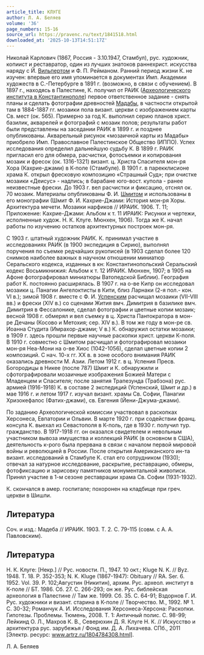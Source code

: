 ```yaml
---
article_title: КЛУГЕ
author: Л. А. Беляев
volume: '36'
page_numbers: 15-16
source_url: https://pravenc.ru/text/1841518.html
downloaded_at: '2025-10-13T14:51:17Z'
---
```


Николай Карлович (1867, Россия - 3.10.1947, Стамбул), рус. художник, копиист и реставратор, один из лучших знатоков раннехрист. искусства наряду с Й. [Вильпертом](https://pravenc.ru/text/Вильпертом.html) и Ф. П. Рейманом. Ранний период жизни К. не изучен: впервые его имя упоминается в документах Имп. Академии художеств в С.-Петербурге в 1891 г. (возможно, в связи с обучением). В 1897 г., находясь в Палестине, К. получил от РАИК ([Археологического института в Константинополе](<https://pravenc.ru/text/Археологического института в Константинополе.html>)) первое ответственное задание - снять планы и сделать фотографии древностей [Мадабы](https://pravenc.ru/text/Мадабы.html), в частности открытой там в 1884-1887 гг. мозаики пола визант. церкви с изображением карты Св. мест (ок. 565). Примерно за год К. выполнил серию планов христ. базилик, акварелей и фотографий с мозаик полов; результаты работ были представлены на заседании РАИК в 1899 г. и позднее опубликованы. Акварельный рисунок «мозаичной карты из Мадабы» приобрело Имп. Православное Палестинское Общество (ИППО). Успех исследования определил дальнейшую судьбу К. В 1899 г. РАИК пригласил его для обмера, расчистки, фотосъемки и копирования мозаик и фресок (ок. 1316-1321) визант. ц. Христа Спасителя мон-ря Хора (Кахрие-джами) в К-поле (Стамбуле). В 1901 г. в парекклисионе храма К. открыл фресковую композицию «Страшный Суд»; при очистке мозаики «Деисус» - надпись; в барабане юго-вост. купола - ранее неизвестные фрески. До 1903 г. вел расчистки и фиксацию, отснял ок. 70 мозаик. Материалы опубликованы Ф. И. [Шмитом](https://pravenc.ru/text/Шмитом.html) и использованы в его монографии (Шмит Ф. И. Кахрие-Джами: История мон-ря Хоры. Архитектура мечети. Мозаики нарфиков // ИРАИК. 1906. Т. 11; Приложение: Кахрие-Джами: Альбом к т. 11 ИРАИК: Рисунки и чертежи, исполненные худож. Н. К. Клуге. Мюнхен, 1906). Тогда же К. начал работы по изучению остатков архитектурных построек мон-ря.

С 1903 г. штатный художник РАИК. К. принимал участие в исследованиях РАИК (в 1900 экспедиция в Сирию), выполнял поручения по съемке редчайших рукописей (в 1903 сделал более 120 снимков наиболее важных в научном отношении миниатюр Серальского кодекса, изданных в кн: Константинопольский Серальский кодекс Восьмикнижия: Альбом к т. 12 ИРАИК. Мюнхен, 1907; в 1905 на Афоне фотографировал миниатюры Ватопедской Библии). География работ К. постоянно расширялась. В 1907 г. на о-ве Кипр он исследовал мозаики ц. Панагии Ангелоктисты в Кити, близ Ларнаки (2-я пол.- кон. VI в.); зимой 1908 г. вместе с Ф. И. [Успенским](https://pravenc.ru/text/Успенским.html) расчищал мозаики (VII-VIII вв.) и фрески (XIV в.) со сценами Жития вмч. Димитрия в базилике вмч. Димитрия в Фессалонике, сделал фотографии и цветные копии мозаик; весной 1908 г. обмерял и вел съемку в ц. Христа Пантократора в мон-ре Дечаны (Косово и Метохия; сер. XIV в.). В том же году в мон-ре св. Иоанна Студита (Имрахор-джами; V в.) К. обнаружил остатки мозаики; в 1909 г. здесь прошли первые научные раскопки христ. церкви К-поля. В 1910 г. совместно с Шмитом расчищал и фотографировал мозаики мон-ря Неа-Мони на о-ве Хиос (1042-1056), сделал цветные копии 2 композиций. С нач. 10-х гг. XX в. в зоне особого внимания РАИК оказались древности М. Азии. Летом 1912 г. в ц. Успения Пресв. Богородицы в Никее (после 787) Шмит и К. обнаружили и сфотографировали мозаичные изображения Божией Матери с Младенцем и Спасителя; после занятия Трапезунда (Трабзона) рус. армией (1916-1918) К. в составе 2 экспедиций (Успенский, Шмит и др.) в мае 1916 г. и летом 1917 г. изучал визант. храмы Св. Софии, Панагии Хризокефалос (Фатих-джами), св. Евгения (Йени-Джума-джами).

По заданию Археологической комиссии участвовал в раскопках Херсонеса, Евпатории и Ольвии. В марте 1920 г. при содействии франц. консула К. выехал из Севастополя в К-поль, где в 1930 г. получил тур. гражданство. В 1917-1918 гг. он оказался свидетелем и невольным участником вывоза имущества и коллекций РАИК (в основном в США), деятельность к-рого была прервана в связи с началом первой мировой войны и революцией в России. После открытия Американского ин-та визант. исследований в Стамбуле К. стал его сотрудником (1930); отвечал за натурное исследование, раскрытие, реставрацию, обмеры, фотофиксацию и зарисовку памятников монументальной живописи. Принял участие в 1-м сезоне реставрации храма Св. Софии (1931-1932).

К. скончался в амер. госпитале; похоронен на кладбище при греч. церкви в Шишли.

## Литература

Соч. и изд.: Мадеба // ИРАИК. 1903. Т. 2. С. 79-115 (совм. с А. А. Павловским).

## Литература

Н. К. Клуге: [Некр.] // Рус. новости. П., 1947. 10 окт.; Kluge N. K. // Byz. 1948. T. 18. P. 352-353; N. K. Kluge (1867-1947): Obituary // RA. Ser. 6. 1952. Vol. 39. P. 102;Августин (Никитин), архим. Рус. археол. институт в К-поле // БТ. 1986. Сб. 27. С. 266-293; он же. Рус. библейская археология в Палестине // Там же. 1999. Сб. 35. С. 64-91; Вздорнов Г. И. Рус. художники и визант. старина в К-поле // Творчество. М., 1992. № 1. С. 30-32; Романчук А. И. Исследования Херсонеса-Херсона: Раскопки. Гипотезы. Проблемы. Тюмень, 2008. Т. 1: Античный полис. С. 98-99; Лейкинд О. Л., Махров К. В., Северюхин Д. Я. Клуге Н. К. // Искусство и архитектура рус. зарубежья / Фонд им. Д. А. Лихачева. СПб., 2011 [Электр. ресурс: www.artrz.ru/1804784308.html].

Л. А. Беляев

